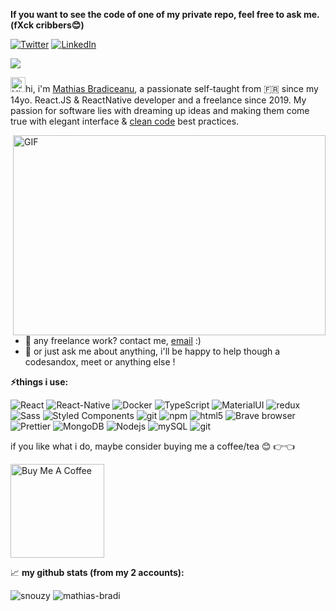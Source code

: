 <b>If you want to see the code of one of my private repo, feel free to ask me. (fXck cribbers😊)</b>

<p><a href="https://twitter.com/BradiceanuM" target="_blank"><img alt="Twitter" src="https://img.shields.io/badge/twitter-%231DA1F2.svg?&style=for-the-badge&logo=twitter&logoColor=white" /></a> <a href="https://www.linkedin.com/in/mathias-bradiceanu-3410b1ab/" target="_blank"><img alt="LinkedIn" src="https://img.shields.io/badge/linkedin-%230077B5.svg?&style=for-the-badge&logo=linkedin&logoColor=white" /></a></p>

![](https://visitor-badge.glitch.me/badge?page_id=snouzy.snouzy)

<img src='https://qpluspicture.oss-cn-beijing.aliyuncs.com/6LjjQA/Hi.gif' alt='Hi' width="24"/>hi, i'm [Mathias Bradiceanu](https://snouzy.com/), a passionate self-taught from 🇫🇷 since my 14yo. React.JS & ReactNative developer and a freelance since 2019. My passion for software lies with dreaming up ideas and making them come true with elegant interface & [clean code](https://www.amazon.fr/Clean-Code-Handbook-Software-Craftsmanship/dp/0132350882/ref=asc_df_0132350882/?tag=googshopfr-21&linkCode=df0&hvadid=194958182558&hvpos=&hvnetw=g&hvrand=1820553836155309933&hvpone=&hvptwo=&hvqmt=&hvdev=c&hvdvcmdl=&hvlocint=&hvlocphy=9055981&hvtargid=pla-82950747900&psc=1) best practices.

<img align="right" alt="GIF" src="https://github.com/abhisheknaiidu/abhisheknaiidu/blob/master/code.gif?raw=true" width="500" height="320" />
  
- 💼 any freelance work? contact me, [email](mailto:contact@snouzy.com) :)
- 💬 or just ask me about anything, i'll be happy to help though a codesandox, meet or anything else !

**⚡things i use:**  
<p>
  <img alt="React" src="https://img.shields.io/badge/-React-45b8d8?style=flat-square&logo=react&logoColor=white" />
  <img alt="React-Native" src="https://img.shields.io/badge/-ReactNative-45b8d8?style=flat-square&logo=react&logoColor=white" />
  <img alt="Docker" src="https://img.shields.io/badge/-Docker-46a2f1?style=flat-square&logo=docker&logoColor=white" />
  <img alt="TypeScript" src="https://img.shields.io/badge/-TypeScript-007ACC?style=flat-square&logo=typescript&logoColor=white" />
  <img alt="MaterialUI" src="https://img.shields.io/badge/-Mui-007FFF?style=flat-square&logo=mui&logoColor=white" />
  <img alt="redux" src="https://img.shields.io/badge/-Redux-764ABC?style=flat-square&logo=redux&logoColor=white" />
  <img alt="Sass" src="https://img.shields.io/badge/-Sass-CC6699?style=flat-square&logo=sass&logoColor=white" />
  <img alt="Styled Components" src="https://img.shields.io/badge/-Styled_Components-db7092?style=flat-square&logo=styled-components&logoColor=white" />
  <img alt="git" src="https://img.shields.io/badge/-Git-F05032?style=flat-square&logo=git&logoColor=white" />
  <img alt="npm" src="https://img.shields.io/badge/-NPM-CB3837?style=flat-square&logo=npm&logoColor=white" />
  <img alt="html5" src="https://img.shields.io/badge/-HTML5-E34F26?style=flat-square&logo=html5&logoColor=white" />
  <img alt="Brave browser" src="https://img.shields.io/badge/-Brave_Browser-FB542B?style=flat-square&logo=brave&logoColor=white" />
  <img alt="Prettier" src="https://img.shields.io/badge/-Prettier-F7B93E?style=flat-square&logo=prettier&logoColor=white" />
  <img alt="MongoDB" src="https://img.shields.io/badge/-MongoDB-13aa52?style=flat-square&logo=mongodb&logoColor=white" />
  <img alt="Nodejs" src="https://img.shields.io/badge/-Nodejs-43853d?style=flat-square&logo=Node.js&logoColor=white" />
  <img alt="mySQL" src="https://img.shields.io/badge/-SQL-EA8C0F?style=flat-square&logo=mySQL&logoColor=white" />
  <img alt="git" src="https://img.shields.io/badge/-git-000000?style=flat-square&logo=git&logoColor=white" />
</p>

if you like what i do, maybe consider buying me a coffee/tea 😊 👉👈

<a href="https://www.buymeacoffee.com/snouzy" target="_blank"><img src="https://cdn.buymeacoffee.com/buttons/v2/default-red.png" alt="Buy Me A Coffee" width="150" ></a>


📈 **my github stats (from my 2 accounts):**

<p>
<img src="https://github-readme-stats.vercel.app/api?username=snouzy&show_icons=true&count_private=true" alt="snouzy" />
<img src="https://github-readme-stats.vercel.app/api?username=mathias-bradi&show_icons=true&count_private=true" alt="mathias-bradi" />
</p>

